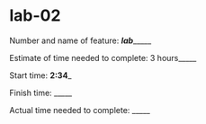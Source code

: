 # lab-02
Number and name of feature: ___________lab________________

Estimate of time needed to complete: 3 hours_____

Start time: __2:34___

Finish time: _____

Actual time needed to complete: _____